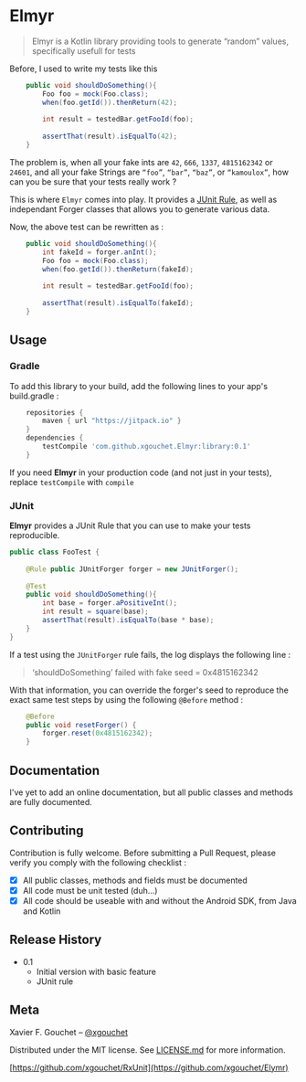 # Elmyr

> Elmyr is a Kotlin library providing tools to generate “random” values, specifically usefull for tests

Before, I used to write my tests like this

```java
    public void shouldDoSomething(){
        Foo foo = mock(Foo.class);
        when(foo.getId()).thenReturn(42);
    
        int result = testedBar.getFooId(foo);
    
        assertThat(result).isEqualTo(42);
    }
```

The problem is, when all your fake ints are `42`, `666`, `1337`, `4815162342` or `24601`, and all your fake Strings are
`“foo”`, `“bar”`, `“baz”`, or `“kamoulox”`, how can you be sure that your tests really work ?

This is where `Elmyr` comes into play. It provides a [JUnit Rule](https://github.com/junit-team/junit4/wiki/rules), as
well as independant Forger classes that allows you to generate various data.

Now, the above test can be rewritten as :

```java
    public void shouldDoSomething(){
        int fakeId = forger.anInt();
        Foo foo = mock(Foo.class);
        when(foo.getId()).thenReturn(fakeId);
    
        int result = testedBar.getFooId(foo);
    
        assertThat(result).isEqualTo(fakeId);
    }
```

## Usage

### Gradle

To add this library to your build, add the following lines to your app's build.gradle :

```groovy
    repositories {
        maven { url "https://jitpack.io" }
    }
    dependencies {
        testCompile 'com.github.xgouchet.Elmyr:library:0.1'
    }
```

If you need **Elmyr** in your production code (and not just in your tests), replace `testCompile` with `compile`

### JUnit

**Elmyr** provides a JUnit Rule that you can use to make your tests reproducible. 

```java
public class FooTest {
    
    @Rule public JUnitForger forger = new JUnitForger();
    
    @Test
    public void shouldDoSomething(){
        int base = forger.aPositiveInt();
        int result = square(base);
        assertThat(result).isEqualTo(base * base);
    }
}

```

If a test using the `JUnitForger` rule fails, the log displays the following line : 

> ‘shouldDoSomething’ failed with fake seed = 0x4815162342

With that information, you can override the forger's seed to reproduce the exact same test steps by using the following 
`@Before` method : 

```java
    @Before
    public void resetForger() {
        forger.reset(0x4815162342);
    }
```

## Documentation

I've yet to add an online documentation, but all public classes and methods are fully documented.

## Contributing

Contribution is fully welcome. Before submitting a Pull Request, please verify you comply with the following checklist :

 - [x] All public classes, methods and fields must be documented
 - [x] All code must be unit tested (duh…)
 - [x] All code should be useable with and without the Android SDK, from Java and Kotlin

## Release History

 - 0.1
     - Initial version with basic feature
     - JUnit rule 


## Meta
Xavier F. Gouchet – [@xgouchet](https://twitter.com/xgouchet)

Distributed under the MIT license. See [LICENSE.md](LICENSE.md) for more information.

[https://github.com/xgouchet/RxUnit](https://github.com/xgouchet/Elymr)
